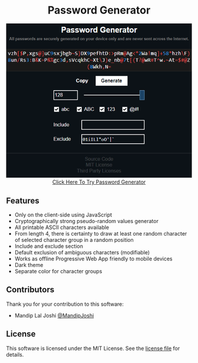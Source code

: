 <h1 align="center">Password Generator</h1>
<p align="center">
    <a href="https://michal037.github.io/password-generator/">
        <img src="screenshot.png"><br>
        Click Here To Try Password Generator
    </a>
</p>

## Features
* Only on the client-side using JavaScript
* Cryptographically strong pseudo-random values generator
* All printable ASCII characters available
* From length 4, there is certainty to draw at least one random character of selected character group in a random position
* Include and exclude section
* Default exclusion of ambiguous characters (modifiable)
* Works as offline Progressive Web App friendly to mobile devices
* Dark theme
* Separate color for character groups

## Contributors
Thank you for your contribution to this software:

* Mandip Lal Joshi [@MandipJoshi][MandipJoshi]

## License
This software is licensed under the MIT License. See the [license file](LICENSE.txt) for details.

[MandipJoshi]: https://github.com/MandipJoshi
